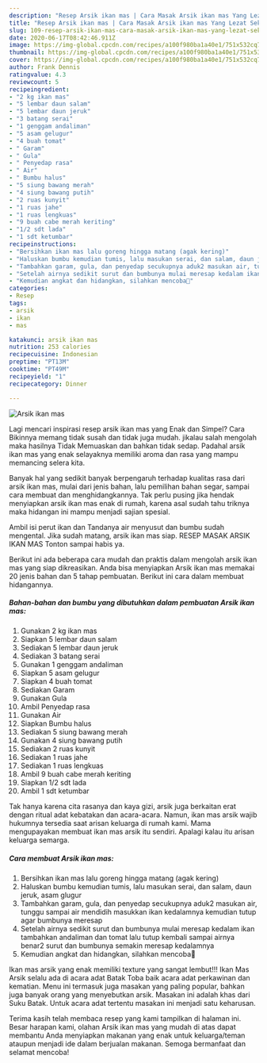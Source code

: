 ```yaml
---
description: "Resep Arsik ikan mas | Cara Masak Arsik ikan mas Yang Lezat Sekali"
title: "Resep Arsik ikan mas | Cara Masak Arsik ikan mas Yang Lezat Sekali"
slug: 109-resep-arsik-ikan-mas-cara-masak-arsik-ikan-mas-yang-lezat-sekali
date: 2020-06-17T08:42:46.911Z
image: https://img-global.cpcdn.com/recipes/a100f980ba1a40e1/751x532cq70/arsik-ikan-mas-foto-resep-utama.jpg
thumbnail: https://img-global.cpcdn.com/recipes/a100f980ba1a40e1/751x532cq70/arsik-ikan-mas-foto-resep-utama.jpg
cover: https://img-global.cpcdn.com/recipes/a100f980ba1a40e1/751x532cq70/arsik-ikan-mas-foto-resep-utama.jpg
author: Frank Dennis
ratingvalue: 4.3
reviewcount: 5
recipeingredient:
- "2 kg ikan mas"
- "5 lembar daun salam"
- "5 lembar daun jeruk"
- "3 batang serai"
- "1 genggam andaliman"
- "5 asam gelugur"
- "4 buah tomat"
- " Garam"
- " Gula"
- " Penyedap rasa"
- " Air"
- " Bumbu halus"
- "5 siung bawang merah"
- "4 siung bawang putih"
- "2 ruas kunyit"
- "1 ruas jahe"
- "1 ruas lengkuas"
- "9 buah cabe merah keriting"
- "1/2 sdt lada"
- "1 sdt ketumbar"
recipeinstructions:
- "Bersihkan ikan mas lalu goreng hingga matang (agak kering)"
- "Haluskan bumbu kemudian tumis, lalu masukan serai, dan salam, daun jeruk, asam glugur"
- "Tambahkan garam, gula, dan penyedap secukupnya aduk2 masukan air, tunggu sampai air mendidih masukkan ikan kedalamnya kemudian tutup agar bumbunya meresap"
- "Setelah airnya sedikit surut dan bumbunya mulai meresap kedalam ikan tambahkan andaliman dan tomat lalu tutup kembali sampai airnya benar2 surut dan bumbunya semakin meresap kedalamnya"
- "Kemudian angkat dan hidangkan, silahkan mencoba🤗"
categories:
- Resep
tags:
- arsik
- ikan
- mas

katakunci: arsik ikan mas 
nutrition: 253 calories
recipecuisine: Indonesian
preptime: "PT13M"
cooktime: "PT49M"
recipeyield: "1"
recipecategory: Dinner

---
```



![Arsik ikan mas](https://img-global.cpcdn.com/recipes/a100f980ba1a40e1/751x532cq70/arsik-ikan-mas-foto-resep-utama.jpg)

Lagi mencari inspirasi resep arsik ikan mas yang Enak dan Simpel? Cara Bikinnya memang tidak susah dan tidak juga mudah. jikalau salah mengolah maka hasilnya Tidak Memuaskan dan bahkan tidak sedap. Padahal arsik ikan mas yang enak selayaknya memiliki aroma dan rasa yang mampu memancing selera kita.

Banyak hal yang sedikit banyak berpengaruh terhadap kualitas rasa dari arsik ikan mas, mulai dari jenis bahan, lalu pemilihan bahan segar, sampai cara membuat dan menghidangkannya. Tak perlu pusing jika hendak menyiapkan arsik ikan mas enak di rumah, karena asal sudah tahu triknya maka hidangan ini mampu menjadi sajian spesial.

Ambil isi perut ikan dan Tandanya air menyusut dan bumbu sudah mengental. Jika sudah matang, arsik ikan mas siap. RESEP MASAK ARSIK IKAN MAS Tonton sampai habis ya.


Berikut ini ada beberapa cara mudah dan praktis dalam mengolah arsik ikan mas yang siap dikreasikan. Anda bisa menyiapkan Arsik ikan mas memakai 20 jenis bahan dan 5 tahap pembuatan. Berikut ini cara dalam membuat hidangannya.

<!--inarticleads1-->

##### Bahan-bahan dan bumbu yang dibutuhkan dalam pembuatan Arsik ikan mas:

1. Gunakan 2 kg ikan mas
1. Siapkan 5 lembar daun salam
1. Sediakan 5 lembar daun jeruk
1. Sediakan 3 batang serai
1. Gunakan 1 genggam andaliman
1. Siapkan 5 asam gelugur
1. Siapkan 4 buah tomat
1. Sediakan  Garam
1. Gunakan  Gula
1. Ambil  Penyedap rasa
1. Gunakan  Air
1. Siapkan  Bumbu halus
1. Sediakan 5 siung bawang merah
1. Gunakan 4 siung bawang putih
1. Sediakan 2 ruas kunyit
1. Sediakan 1 ruas jahe
1. Sediakan 1 ruas lengkuas
1. Ambil 9 buah cabe merah keriting
1. Siapkan 1/2 sdt lada
1. Ambil 1 sdt ketumbar


Tak hanya karena cita rasanya dan kaya gizi, arsik juga berkaitan erat dengan ritual adat kebatakan dan acara-acara. Namun, ikan mas arsik wajib hukumnya tersedia saat arisan keluarga di rumah kami. Mama mengupayakan membuat ikan mas arsik itu sendiri. Apalagi kalau itu arisan keluarga semarga. 

<!--inarticleads2-->

##### Cara membuat Arsik ikan mas:

1. Bersihkan ikan mas lalu goreng hingga matang (agak kering)
1. Haluskan bumbu kemudian tumis, lalu masukan serai, dan salam, daun jeruk, asam glugur
1. Tambahkan garam, gula, dan penyedap secukupnya aduk2 masukan air, tunggu sampai air mendidih masukkan ikan kedalamnya kemudian tutup agar bumbunya meresap
1. Setelah airnya sedikit surut dan bumbunya mulai meresap kedalam ikan tambahkan andaliman dan tomat lalu tutup kembali sampai airnya benar2 surut dan bumbunya semakin meresap kedalamnya
1. Kemudian angkat dan hidangkan, silahkan mencoba🤗


Ikan mas arsik yang enak memiliki texture yang sangat lembut!!! Ikan Mas Arsik selalu ada di acara adat Batak Toba baik acara adat perkawinan dan kematian. Menu ini termasuk juga masakan yang paling popular, bahkan juga banyak orang yang menyebutkan arsik. Masakan ini adalah khas dari Suku Batak. Untuk acara adat tertentu masakan ini menjadi satu keharusan. 

Terima kasih telah membaca resep yang kami tampilkan di halaman ini. Besar harapan kami, olahan Arsik ikan mas yang mudah di atas dapat membantu Anda menyiapkan makanan yang enak untuk keluarga/teman ataupun menjadi ide dalam berjualan makanan. Semoga bermanfaat dan selamat mencoba!
